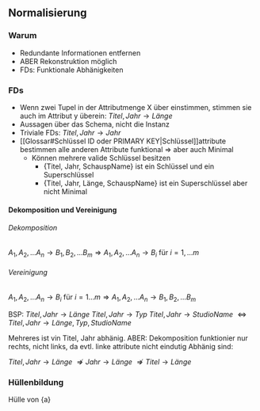 ## Normalisierung
### Warum
- Redundante Informationen entfernen
- ABER Rekonstruktion möglich
- FDs: Funktionale Abhänigkeiten

### FDs
- Wenn zwei Tupel in der Attributmenge X über einstimmen, stimmen sie auch im Attribut y überein:
	$Titel, Jahr \rightarrow Länge$
- Aussagen über das Schema, nicht die Instanz
- Triviale FDs: $Titel, Jahr \rightarrow Jahr$
- [[Glossar#Schlüssel ID oder PRIMARY KEY|Schlüssel]]attribute bestimmen alle anderen Attribute funktional => aber auch Minimal
	- Können mehrere valide Schlüssel besitzen
		- {Titel, Jahr, SchauspName} ist ein Schlüssel und ein Superschlüssel
		- {Titel, Jahr, Länge, SchauspName} ist ein Superschlüssel aber nicht Minimal

#### Dekomposition und Vereinigung
###### Dekomposition
$A_1, A_2,...A_n \rightarrow B_1, B_2,...B_m \Rightarrow A_1, A_2,...A_n \rightarrow B_i$ für $i=1,...m$
###### Vereinigung
$A_1, A_2,...A_n \rightarrow B_i$ für $i=1...m \Rightarrow A_1, A_2,...A_n \rightarrow B_1, B_2,...B_m$ 

BSP:
$Titel, Jahr \rightarrow Länge$
$Titel, Jahr \rightarrow Typ$
$Titel, Jahr \rightarrow StudioName$
$\Leftrightarrow Titel, Jahr \rightarrow Länge, Typ, StudioName$

Mehreres ist vin Titel, Jahr abhänig. ABER:
Dekomposition funktionier nur rechts, nicht links, da evtl. linke attribute nicht eindutig Abhänig sind:

$Titel, Jahr \rightarrow Länge$
$\nRightarrow Jahr \rightarrow Länge$
$\nRightarrow Titel \rightarrow Länge$

### Hüllenbildung
Hülle von {a}
